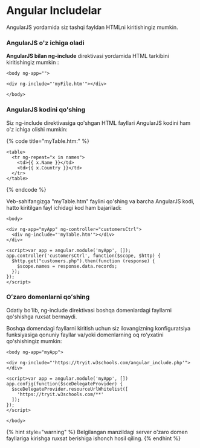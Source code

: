 # Angular Includelar

AngularJS yordamida siz tashqi fayldan HTMLni kiritishingiz mumkin.

### AngularJS o'z ichiga oladi

**AngularJS bilan ng-include** direktivasi yordamida HTML tarkibini kiritishingiz mumkin :

```
<body ng-app="">

<div ng-include="'myFile.htm'"></div>

</body>
```

### AngularJS kodini qo'shing

Siz ng-include direktivasiga qo'shgan HTML fayllari AngularJS kodini ham o'z ichiga olishi mumkin:

{% code title="myTable.htm:" %}
```
<table>
  <tr ng-repeat="x in names">
    <td>{{ x.Name }}</td>
    <td>{{ x.Country }}</td>
  </tr>
</table>
```
{% endcode %}

Veb-sahifangizga "myTable.htm" faylini qo'shing va barcha AngularJS kodi, hatto kiritilgan fayl ichidagi kod ham bajariladi:

```
<body>

<div ng-app="myApp" ng-controller="customersCtrl">
  <div ng-include="'myTable.htm'"></div>
</div>

<script>var app = angular.module('myApp', []);
app.controller('customersCtrl', function($scope, $http) {
  $http.get("customers.php").then(function (response) {
    $scope.names = response.data.records;
  });
});
</script>
```

### Oʻzaro domenlarni qoʻshing

Odatiy bo'lib, ng-include direktivasi boshqa domenlardagi fayllarni qo'shishga ruxsat bermaydi.

Boshqa domendagi fayllarni kiritish uchun siz ilovangizning konfiguratsiya funksiyasiga qonuniy fayllar va/yoki domenlarning oq roʻyxatini qoʻshishingiz mumkin:

```
<body ng-app="myApp">

<div ng-include="'https://tryit.w3schools.com/angular_include.php'"></div>

<script>var app = angular.module('myApp', [])
app.config(function($sceDelegateProvider) {
  $sceDelegateProvider.resourceUrlWhitelist([
    'https://tryit.w3schools.com/**'
  ]);
});
</script>

</body>
```

{% hint style="warning" %}
Belgilangan manzildagi server o'zaro domen fayllariga kirishga ruxsat berishiga ishonch hosil qiling.
{% endhint %}
